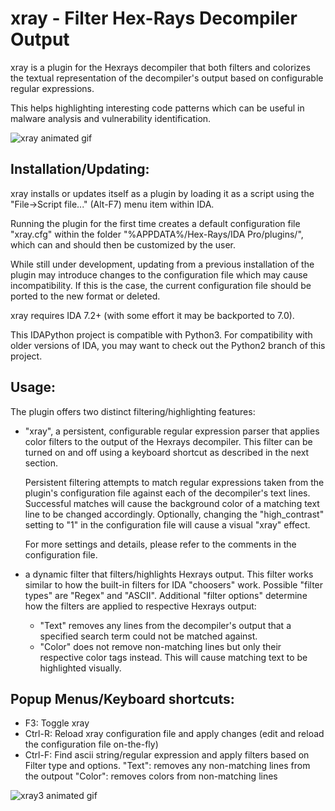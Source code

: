 # xray - Filter Hex-Rays Decompiler Output

xray is a plugin for the Hexrays decompiler that both filters and
colorizes the textual representation of the decompiler's output based
on configurable regular expressions.

This helps highlighting interesting code patterns which can be
useful in malware analysis and vulnerability identification.

![xray animated gif](/rsrc/xray.gif?raw=true)

## Installation/Updating:
xray installs or updates itself as a plugin by loading it as a
script using the "File->Script file..." (Alt-F7) menu item within IDA.

Running the plugin for the first time creates a default
configuration file "xray.cfg" within the folder
"%APPDATA%/Hex-Rays/IDA Pro/plugins/", which can and should then be
customized by the user.

While still under development, updating from a previous installation
of the plugin may introduce changes to the configuration file which may
cause incompatibility. If this is the case, the current configuration
file should be ported to the new format or deleted.

xray requires IDA 7.2+ (with some effort it may be backported to 7.0).

This IDAPython project is compatible with Python3. For compatibility with older versions of IDA, you may want to check out the Python2 branch of this project.

## Usage:
The plugin offers two distinct filtering/highlighting features:
* "xray", a persistent, configurable regular expression parser that
  applies color filters to the output of the Hexrays decompiler.
  This filter can be turned on and off using a keyboard shortcut as
  described in the next section.

  Persistent filtering attempts to match regular expressions taken
  from the plugin's configuration file against each of the decompiler's
  text lines. Successful matches will cause the background
  color of a matching text line to be changed accordingly.
  Optionally, changing the "high_contrast" setting to "1" in the
  configuration file will cause a visual "xray" effect.  

  For more settings and details, please refer to the comments in the
  configuration file.

* a dynamic filter that filters/highlights Hexrays output. This filter
  works similar to how the built-in filters for IDA "choosers" work.
  Possible "filter types" are "Regex" and "ASCII". Additional "filter
  options" determine how the filters are applied to respective Hexrays
  output:
  * "Text" removes any lines from the decompiler's output that a
    specified search term could not be matched against.
  * "Color" does not remove non-matching lines but only their respective
    color tags instead. This will cause matching text to be highlighted
    visually.

## Popup Menus/Keyboard shortcuts:
* F3:       Toggle xray
* Ctrl-R:   Reload xray configuration file and apply changes
            (edit and reload the configuration file on-the-fly)
* Ctrl-F:   Find ascii string/regular expression and apply
            filters based on Filter type and options.
            "Text": removes any non-matching lines from the outpout
            "Color": removes colors from non-matching lines

![xray3 animated gif](/rsrc/xray3.gif?raw=true)
